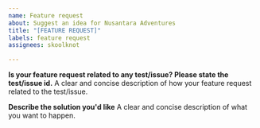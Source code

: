 ```yaml
---
name: Feature request
about: Suggest an idea for Nusantara Adventures
title: "[FEATURE REQUEST]"
labels: feature request
assignees: skoolknot

---
```


**Is your feature request related to any test/issue? Please state the test/issue id.**
A clear and concise description of how your feature request related to the test/issue.

**Describe the solution you'd like**
A clear and concise description of what you want to happen.
